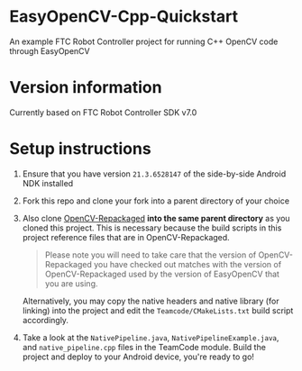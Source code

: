 # EasyOpenCV-Cpp-Quickstart

An example FTC Robot Controller project for running C++ OpenCV code through EasyOpenCV

# Version information

Currently based on FTC Robot Controller SDK v7.0

# Setup instructions

1. Ensure that you have version `21.3.6528147` of the side-by-side Android NDK installed
2. Fork this repo and clone your fork into a parent directory of your choice
3. Also clone [OpenCV-Repackaged](https://github.com/OpenFTC/OpenCV-Repackaged) **into the same parent directory** as you cloned this project. This is necessary because the build scripts in this project reference files that are in OpenCV-Repackaged.

    > Please note you will need to take care that the version of OpenCV-Repackaged you have checked out matches with the version of OpenCV-Repackaged used by the version of EasyOpenCV that you are using.

    Alternatively, you may copy the native headers and native library (for linking) into the project and edit the `Teamcode/CMakeLists.txt` build script accordingly.

4. Take a look at the `NativePipeline.java`, `NativePipelineExample.java`, and `native_pipeline.cpp` files in the TeamCode module. Build the project and deploy to your Android device, you're ready to go!
